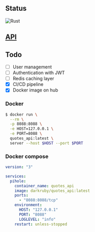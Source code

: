 ## Status

![Rust](https://github.com/venil7/quotes_api/workflows/Rust/badge.svg)

## [API](./API.md)

## Todo

- [ ] User management
- [ ] Authentication with JWT
- [ ] Redis caching layer
- [x] CI/CD pipeline
- [x] Docker image on hub

### Docker

```bash
$ docker run \
  --rm \
  -p 8088:8088 \
  -e HOST=127.0.0.1 \
  -e PORT=8088 \
  quotes_api:latest \
  server --host $HOST --port $PORT
```

### Docker compose

```yml
version: "3"

services:
  pihole:
    container_name: quotes_api
    image: darkruby/quotes_api:latest
    ports:
      - "8088:8088/tcp"
    environment:
      HOST: "127.0.0.1"
      PORT: "8088"
      LOGLEVEL: "info"
    restart: unless-stopped
```
